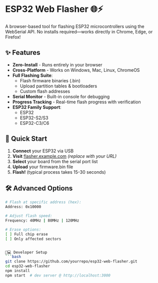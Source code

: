 # ESP32 Web Flasher 🌐⚡

A browser-based tool for flashing ESP32 microcontrollers using the WebSerial API. No installs required—works directly in Chrome, Edge, or Firefox!



## ✨ Features
- **Zero-Install** - Runs entirely in your browser
- **Cross-Platform** - Works on Windows, Mac, Linux, ChromeOS
- **Full Flashing Suite**:
  - Flash firmware binaries (.bin)
  - Upload partition tables & bootloaders
  - Custom flash addresses
- **Serial Monitor** - Built-in console for debugging
- **Progress Tracking** - Real-time flash progress with verification
- **ESP32 Family Support**:
  - ESP32
  - ESP32-S2/S3
  - ESP32-C3/C6

## 🚀 Quick Start
1. **Connect** your ESP32 via USB
2. **Visit** [flasher.example.com](https://flasher.example.com) *(replace with your URL)*
3. **Select** your board from the serial port list
4. **Upload** your firmware.bin file
5. **Flash!** (typical process takes 15-30 seconds)

## 🛠️ Advanced Options
```bash
# Flash at specific address (hex):
Address: 0x10000

# Adjust flash speed:
Frequency: 40MHz | 80MHz | 120MHz

# Erase options:
[ ] Full chip erase
[ ] Only affected sectors


🧑💻 Developer Setup
```bash
git clone https://github.com/yourrepo/esp32-web-flasher.git
cd esp32-web-flasher
npm install
npm start  # dev server @ http://localhost:3000